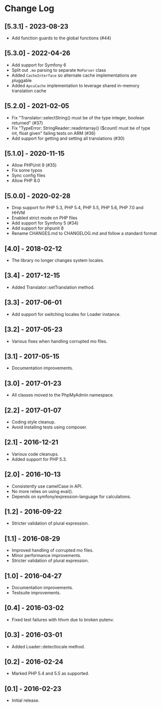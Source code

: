 # Change Log

## [5.3.1] - 2023-08-23

* Add function guards to the global functions (#44)

## [5.3.0] - 2022-04-26

* Add support for Symfony 6
* Split out `.mo` parsing to separate `MoParser` class
* Added `CacheInterface` so alternate cache implementations are pluggable
* Added `ApcuCache` implementation to leverage shared in-memory translation cache

## [5.2.0] - 2021-02-05

* Fix "Translator::selectString() must be of the type integer, boolean returned" (#37)
* Fix "TypeError: StringReader::readintarray() ($count) must be of type int, float given" failing tests on ARM (#36)
* Add support for getting and setting all translations (#30)

## [5.1.0] - 2020-11-15

* Allow PHPUnit 9 (#35)
* Fix some typos
* Sync config files
* Allow PHP 8.0

## [5.0.0] - 2020-02-28

* Drop support for PHP 5.3, PHP 5.4, PHP 5.5, PHP 5.6, PHP 7.0 and HHVM
* Enabled strict mode on PHP files
* Add support for Symfony 5 (#34)
* Add support for phpunit 8
* Rename CHANGES.md to CHANGELOG.md and follow a standard format

## [4.0] - 2018-02-12

* The library no longer changes system locales.

## [3.4] -  2017-12-15

* Added Translator::setTranslation method.

## [3.3] -  2017-06-01

* Add support for switching locales for Loader instance.

## [3.2] -  2017-05-23

* Various fixes when handling corrupted mo files.

## [3.1] -  2017-05-15

* Documentation improvements.

## [3.0] -  2017-01-23

* All classes moved to the PhpMyAdmin namespace.

## [2.2] -  2017-01-07

* Coding style cleanup.
* Avoid installing tests using composer.

## [2.1] -  2016-12-21

* Various code cleanups.
* Added support for PHP 5.3.

## [2.0] -  2016-10-13

* Consistently use camelCase in API.
* No more relies on using eval().
* Depends on symfony/expression-language for calculations.

## [1.2] -  2016-09-22

* Stricter validation of plural expression.

## [1.1] -  2016-08-29

* Improved handling of corrupted mo files.
* Minor performance improvements.
* Stricter validation of plural expression.

## [1.0] -  2016-04-27

* Documentation improvements.
* Testsuite improvements.

## [0.4] -  2016-03-02

* Fixed test failures with hhvm due to broken putenv.

## [0.3] -  2016-03-01

* Added Loader::detectlocale method.

## [0.2] -  2016-02-24

* Marked PHP 5.4 and 5.5 as supported.

## [0.1] -  2016-02-23

* Initial release.
